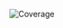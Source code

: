 ![Coverage](https://raw.githubusercontent.com/B-Dmitriy/dp-blog/master/coverage_badge.svg?sanitize=true)

